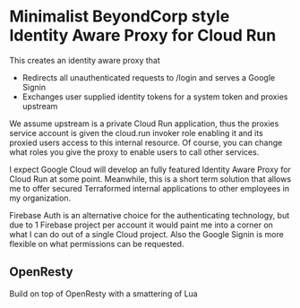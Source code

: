 # Minimalist BeyondCorp style Identity Aware Proxy for Cloud Run

This creates an identity aware proxy that
- Redirects all unauthenticated requests to /login and serves a Google Signin
- Exchanges user supplied identity tokens for a system token and proxies upstream

We assume upstream is a private Cloud Run application, thus the proxies service account
is given the cloud.run invoker role enabling it and its proxied users access to this internal resource. Of course, you can change what roles you give the proxy to enable users to call other services.

I expect Google Cloud will develop an fully featured Identity Aware Proxy for Cloud Run at some point. Meanwhile, this is a short term solution that allows me to offer  secured Terraformed internal applications to other employees in my organization.

Firebase Auth is an alternative choice for the authenticating technology, but due to
1 Firebase project per account it would paint me into a corner on what I can do out of a single Cloud project. Also the Google Signin is more flexible on what permissions can be requested.

## OpenResty

Build on top of OpenResty with a smattering of Lua

